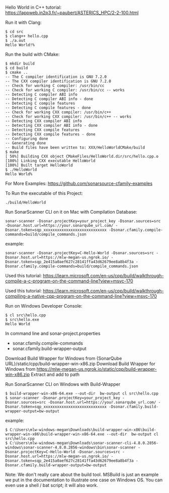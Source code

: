Hello World in C++ tutorial: https://lappweb.in2p3.fr/~paubert/ASTERICS_HPC/2-2-100.html

Run it with Clang: 
```
$ cd src
$ clang++ hello.cpp
$ ./a.out
Hello World!%
```

Run the build with CMake:
```
$ mkdir build
$ cd build
$ cmake ..
-- The C compiler identification is GNU 7.2.0
-- The CXX compiler identification is GNU 7.2.0
-- Check for working C compiler: /usr/bin/cc
-- Check for working C compiler: /usr/bin/cc -- works
-- Detecting C compiler ABI info
-- Detecting C compiler ABI info - done
-- Detecting C compile features
-- Detecting C compile features - done
-- Check for working CXX compiler: /usr/bin/c++
-- Check for working CXX compiler: /usr/bin/c++ -- works
-- Detecting CXX compiler ABI info
-- Detecting CXX compiler ABI info - done
-- Detecting CXX compile features
-- Detecting CXX compile features - done
-- Configuring done
-- Generating done
-- Build files have been written to: XXX/HelloWorldCMake/build
$ make
[ 50%] Building CXX object CMakeFiles/HelloWorld.dir/src/hello.cpp.o
[100%] Linking CXX executable HelloWorld
[100%] Built target HelloWorld
$ ./HelloWorld
Hello World%
```


For More Examples: 
https://github.com/sonarsource-cfamily-examples


To Run the executable of this Project:
```
./build/HelloWorld
```

Run SonarScanner CLI on it on Mac with Compilation Database:
```
sonar-scanner -Dsonar.projectKey=your_project_key -Dsonar.sources=src -Dsonar.host.url=https://your.sonarqube_url.com/ -Dsonar.token=sqp_xxxxxxxxxxxxxxxxxxxxxxxxxxxx -Dsonar.cfamily.compile-commands=build/compile_commands.json
```
example: 
```
sonar-scanner -Dsonar.projectKey=C-Hello-World -Dsonar.sources=src -Dsonar.host.url=https://mlw-megan-us.ngrok.io/ -Dsonar.token=sqp_2e415a0aef627c28141ffa43d62679ee8a8b4f3a -Dsonar.cfamily.compile-commands=build/compile_commands.json
```

Used this tutorial: https://learn.microsoft.com/en-us/cpp/build/walkthrough-compile-a-c-program-on-the-command-line?view=msvc-170

Used this tutorial: https://learn.microsoft.com/en-us/cpp/build/walkthrough-compiling-a-native-cpp-program-on-the-command-line?view=msvc-170

Run on Windows Developer Console:
```
$ cl src\hello.cpp
$ src\hello.exe
Hello World
```

In command line and sonar-project.properties
- sonar.cfamily.compile-commands
- sonar.cfamily.build-wrapper-output

Download Build Wrapper for Windows from {SonarQube URL}/static/cpp/build-wrapper-win-x86.zip
Download Build Wrapper for Windows from https://mlw-megan-us.ngrok.io/static/cpp/build-wrapper-win-x86.zip
Extract and add to path 

Run SonarScanner CLI on Windows with Build-Wrapper
```
$ build-wrapper-win-x86-64.exe --out-dir  bw-output cl src\hello.cpp
$ sonar-scanner -Dsonar.projectKey=your_project_key -Dsonar.sources=src -Dsonar.host.url=https://your.sonarqube_url.com/ -Dsonar.token=sqp_xxxxxxxxxxxxxxxxxxxxxxxxxxxx -Dsonar.cfamily.build-wrapper-output=bw-output

```
example: 
```
$ C:\Users\mlw-windows-megan\Downloads\build-wrapper-win-x86\build-wrapper-win-x86\build-wrapper-win-x86-64.exe --out-dir  bw-output cl src\hello.cpp
$ C:\Users\mlw-windows-megan\Downloads\sonar-scanner-cli-4.8.0.2856-windows\sonar-scanner-4.8.0.2856-windows\bin\sonar-scanner -Dsonar.projectKey=C-Hello-World -Dsonar.sources=src -Dsonar.host.url=https://mlw-megan-us.ngrok.io/ -Dsonar.token=sqp_2e415a0aef627c28141ffa43d62679ee8a8b4f3a -Dsonar.cfamily.build-wrapper-output=bw-output

```

Note: We don't really care about the build tool. MSBuild is just an example we put in the documentation to illustrate one case on Windows OS. You can even use a shell / bat script; it will also work.